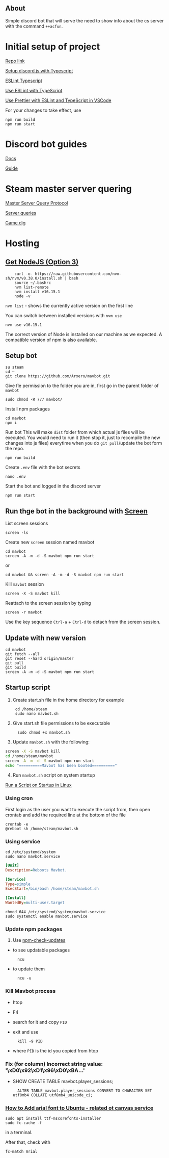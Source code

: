 ## About

Simple discord bot that will serve the need to show info about the cs server with the command `++acfun`.

# Initial setup of project

[Repo link](https://github.com/Arxero/mavbot)

[Setup discord.js with Typescript](https://www.freecodecamp.org/news/build-a-100-days-of-code-discord-bot-with-typescript-mongodb-and-discord-js-13/)

[ESLint Typescript](https://typescript-eslint.io/docs/linting/)

[Use ESLint with TypeScript](https://khalilstemmler.com/blogs/typescript/eslint-for-typescript/)

[Use Prettier with ESLint and TypeScript in VSCode](https://khalilstemmler.com/blogs/tooling/prettier/)


For your changes to take effect, use 

    npm run build
    npm run start

# Discord bot guides

[Docs](https://discord.js.org/#/docs/discord.js/stable/general/welcome)

[Guide](https://discordjs.guide/creating-your-bot/creating-commands.html#command-deployment-script)

# Steam master server quering
[Master Server Query Protocol](https://developer.valvesoftware.com/wiki/Master_Server_Query_Protocol#Sample_query)

[Server queries](https://developer.valvesoftware.com/wiki/Server_queries)

[Game dig](https://www.npmjs.com/package/gamedig)

# Hosting
## [Get NodeJS (Option 3)](https://www.digitalocean.com/community/tutorials/how-to-install-node-js-on-ubuntu-20-04)

        curl -o- https://raw.githubusercontent.com/nvm-sh/nvm/v0.38.0/install.sh | bash
        source ~/.bashrc
        nvm list-remote
        nvm install v16.15.1
        node -v

`nvm list` - shows the currently active version on the first line

You can switch between installed versions with `nvm use`

    nvm use v16.15.1

The correct version of Node is installed on our machine as we expected. A compatible version of npm is also available.
## Setup bot

    su steam
    cd ~
    git clone https://github.com/Arxero/mavbot.git

Give fle permission to the folder you are in, first go in the parent folder of `mavbot`

    sudo chmod -R 777 mavbot/

Install npm packages

    cd mavbot
    npm i

Run bot
This will make `dist` folder from which actual js files will be executed. You would need to run it (then stop it, just to recompile the new changes into js files) everytime when you do `git pull`/update the bot form the repo.

    npm run build

Create `.env` file with the bot secrets

    nano .env
    
Start the bot and logged in the discord server

    npm run start

## Run thge bot in the background with [Screen](https://linuxize.com/post/how-to-use-linux-screen/)

List screen sessions

    screen -ls

Create new `screen` session named mavbot

    cd mavbot
    screen -A -m -d -S mavbot npm run start

or

    cd mavbot && screen -A -m -d -S mavbot npm run start

Kill `mavbot` session

    screen -X -S mavbot kill

Reattach to the screen session by typing
    
    screen -r mavbot

Use the key sequence `Ctrl-a` + `Ctrl-d` to detach from the screen session.

## Update with new version
    cd mavbot
    git fetch --all
    git reset --hard origin/master
    git pull
    git build
    screen -A -m -d -S mavbot npm run start

## Startup script

1. Create start.sh file in the home directory for example

        cd /home/steam
        sudo nano mavbot.sh

2. Give start.sh file permissions to be executable

         sudo chmod +x mavbot.sh

3. Update `mavbot.sh` with the following:

```sh
screen -X -S mavbot kill
cd /home/steam/mavbot
screen -A -m -d -S mavbot npm run start
echo "==========Mavbot has been booted=========="
```
4. Run `mavbot.sh` script on system startup

[Run a Script on Startup in Linux](https://www.baeldung.com/linux/run-script-on-startup)
### Using cron

First login as the user you want to execute the script from, then open crontab and add the required line at the bottom of the file

    crontab -e
    @reboot sh /home/steam/mavbot.sh

### Using service

    cd /etc/systemd/system
    sudo nano mavbot.service

```ini
[Unit]
Description=Reboots Mavbot.  

[Service]
Type=simple
ExecStart=/bin/bash /home/steam/mavbot.sh           

[Install]
WantedBy=multi-user.target
```

    chmod 644 /etc/systemd/system/mavbot.service
    sudo systemctl enable mavbot.service


### Update npm packages

1. Use [npm-check-updates](https://www.npmjs.com/package/npm-check-updates)

-   to see updatable packages

          ncu

-   to update them

          ncu -u

### Kill Mavbot process
- htop
- F4
- search for it and copy `PID`
- exit and use

        kill -9 PID

- where `PID` is the id you copied from htop

### Fix (for column) Incorrect string value: '\xD0\x92\xD1\x96\xD0\xBA...'
- SHOW CREATE TABLE mavbot.player_sessions;

        ALTER TABLE mavbot.player_sessions CONVERT TO CHARACTER SET utf8mb4 COLLATE utf8mb4_unicode_ci;

### [How to Add arial font to Ubuntu - related ot canvas service](https://askubuntu.com/questions/651441/how-to-install-arial-font-and-other-windows-fonts-in-ubuntu)

    sudo apt install ttf-mscorefonts-installer
    sudo fc-cache -f

in a terminal.

After that, check with

    fc-match Arial

